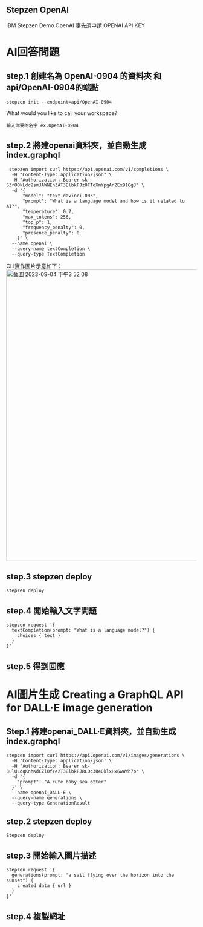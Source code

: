 ## Stepzen OpenAI
IBM Stepzen Demo OpenAI
事先須申請 OPENAI API KEY  


  
# AI回答問題
## step.1 創建名為 OpenAI-0904 的資料夾 和api/OpenAI-0904的端點
```
stepzen init --endpoint=api/OpenAI-0904
```  
What would you like to call your workspace? 
```
輸入你要的名字 ex.OpenAI-0904
``` 

## step.2 將建openai資料夾，並自動生成 index.graphql
```
 stepzen import curl https://api.openai.com/v1/completions \
  -H "Content-Type: application/json" \
  -H "Authorization: Bearer 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" \
  -d '{
	  "model": "text-davinci-003",
	  "prompt": "What is a language model and how is it related to AI?",
	  "temperature": 0.7,
	  "max_tokens": 256,
	  "top_p": 1,
	  "frequency_penalty": 0,
	  "presence_penalty": 0
	}' \
  --name openai \
  --query-name textCompletion \
  --query-type TextCompletion
``` 

  CLI實作圖片示意如下：  
  <img width="770" alt="截圖 2023-09-04 下午3 52 08" src="https://github.com/chung-anching/Stepzen/assets/59386373/ddfb5d24-51d8-4e52-8979-b6eea6f056e0">


## step.3 stepzen deploy
```
stepzen deploy
``` 

## step.4 開始輸入文字問題
```
stepzen request '{
  textCompletion(prompt: "What is a language model?") {
    choices { text }
  }
}'
```

## step.5 得到回應  

## 




# AI圖片生成 Creating a GraphQL API for DALL·E image generation 

## Step.1 將建openai_DALL·E資料夾，並自動生成 index.graphql
```
stepzen import curl https://api.openai.com/v1/images/generations \
  -H 'Content-Type: application/json' \
  -H "Authorization: Bearer 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" \
  -d '{
    "prompt": "A cute baby sea otter"
  }' \
  --name openai_DALL·E \
  --query-name generations \
  --query-type GenerationResult
  ```

## step.2 stepzen deploy
  ```
Stepzen deploy
```

## step.3 開始輸入圖片描述
```
stepzen request '{
  generations(prompt: "a sail flying over the horizon into the sunset") {
    created data { url }
  }
}'
``` 

## step.4 複製網址
